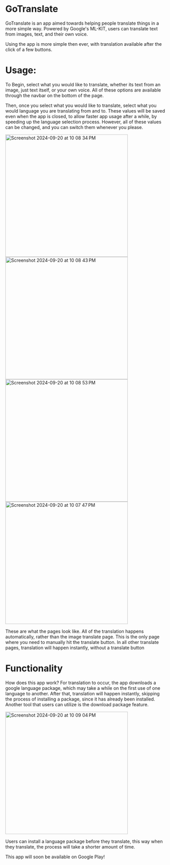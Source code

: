 # GoTranslate

GoTranslate is an app aimed towards helping people translate things in a more simple way. Powered by Google's ML-KIT, users can translate text from images, text, and their own voice.

Using the app is more simple then ever, with translation available after the click of a few buttons. 

# Usage: 

To Begin, select what you would like to translate, whether its text from an image, just text itself, or your own voice. All of these options are available through the navbar on the bottom of the page. 

Then, once you select what you would like to translate, select what you would language you are translating from and to. These values will be saved even when the app is closed, 
to allow faster app usage after a while, by speeding up the language selection process. However, all of these values can be changed, and you can switch them whenever you please. 

<img width="381" alt="Screenshot 2024-09-20 at 10 08 34 PM" src="https://github.com/user-attachments/assets/a0bd9eb4-f536-4718-9d55-c8bcd16eebe1"><img width="381" alt="Screenshot 2024-09-20 at 10 08 43 PM" src="https://github.com/user-attachments/assets/a0c2987d-cac0-46a4-b2be-094f2c6422f2"><img width="381" alt="Screenshot 2024-09-20 at 10 08 53 PM" src="https://github.com/user-attachments/assets/055bfa4e-24f1-43b7-9561-0627c3075636"><img width="381" alt="Screenshot 2024-09-20 at 10 07 47 PM" src="https://github.com/user-attachments/assets/838cf993-9518-4138-88d4-d657e9ac898d">



These are what the pages look like. All of the translation happens automatically, rather than the image translate page. This is the only page where you need to manually hit the translate button. In all other translate pages, translation will happen instantly, without a translate button

# Functionality
How does this app work? For translation to occur, the app downloads a google language package, which may take a while on the first use of one language to another. After that, translation will happen instantly, 
skipping the process of installing a package, since it has already been installed. Another tool that users can utilize is the download package feature. 

<img width="381" alt="Screenshot 2024-09-20 at 10 09 04 PM" src="https://github.com/user-attachments/assets/c841ea4f-51f3-4c7c-902d-1d50bb9f3888">


Users can install a language package before they translate, this way when they translate, the process will take a shorter amount of time. 


This app will soon be available on Google Play!
